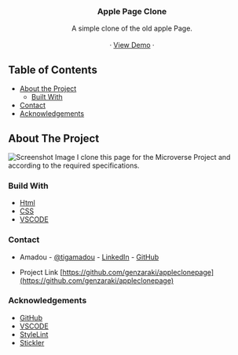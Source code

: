 <!-- PROJECT LOGO -->
<br />
<p align="center">
   <h3 align="center">Apple Page Clone</h3>

  <p align="center">
    A simple clone of the old apple Page.
    <br />    
    <br />
    ·
     <a href="https://rawcdn.githack.com/genzaraki/applepageclone/70d93117e96c1e84771ac7bf52fa3d5adde7a1d9/index.html">View Demo</a>
    ·    
  </p>
</p>

<!-- TABLE OF CONTENTS -->
## Table of Contents

* [About the Project](#about-the-project)
  * [Built With](#built-with)
* [Contact](#contact)
* [Acknowledgements](#acknowledgements)



<!-- ABOUT THE PROJECT -->
## About The Project

![Screenshot Image](images/screen-shot.png)
  I clone this page for  the Microverse Project and according to the required specifications.  


### Build With

* [Html]()
* [CSS]()
* [VSCODE]()


### Contact
* Amadou - [@tigamadou](https://twitter.com/tigamadou) - [LinkedIn](https://www.linkedin.com/in/amadou-ibrahim-75769167) - [GitHub](https://github.com/genzaraki)

* Project Link [https://github.com/genzaraki/appleclonepage](https://github.com/genzaraki/appleclonepage)

### Acknowledgements

* [GitHub](https://github.com)
* [VSCODE]()
* [StyleLint]()
* [Stickler]()
